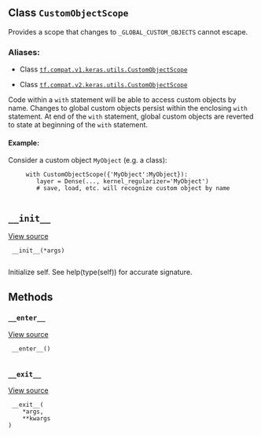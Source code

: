 

## Class  `CustomObjectScope` 
Provides a scope that changes to  `_GLOBAL_CUSTOM_OBJECTS`  cannot escape.



### Aliases:

- Class [ `tf.compat.v1.keras.utils.CustomObjectScope` ](/api_docs/python/tf/keras/utils/CustomObjectScope)

- Class [ `tf.compat.v2.keras.utils.CustomObjectScope` ](/api_docs/python/tf/keras/utils/CustomObjectScope)

Code within a  `with`  statement will be able to access custom objects
by name. Changes to global custom objects persist
within the enclosing  `with`  statement. At end of the  `with`  statement,
global custom objects are reverted to state
at beginning of the  `with`  statement.



#### Example:
Consider a custom object  `MyObject`  (e.g. a class):



```
     with CustomObjectScope({'MyObject':MyObject}):
        layer = Dense(..., kernel_regularizer='MyObject')
        # save, load, etc. will recognize custom object by name
 
```



##  `__init__` 
[View source](https://github.com/tensorflow/tensorflow/blob/r2.0/tensorflow/python/keras/utils/generic_utils.py#L61-L63)



```
 __init__(*args)
 
```

Initialize self.  See help(type(self)) for accurate signature.



## Methods


###  `__enter__` 
[View source](https://github.com/tensorflow/tensorflow/blob/r2.0/tensorflow/python/keras/utils/generic_utils.py#L65-L69)



```
 __enter__()
 
```



###  `__exit__` 
[View source](https://github.com/tensorflow/tensorflow/blob/r2.0/tensorflow/python/keras/utils/generic_utils.py#L71-L73)



```
 __exit__(
    *args,
    **kwargs
)
 
```


